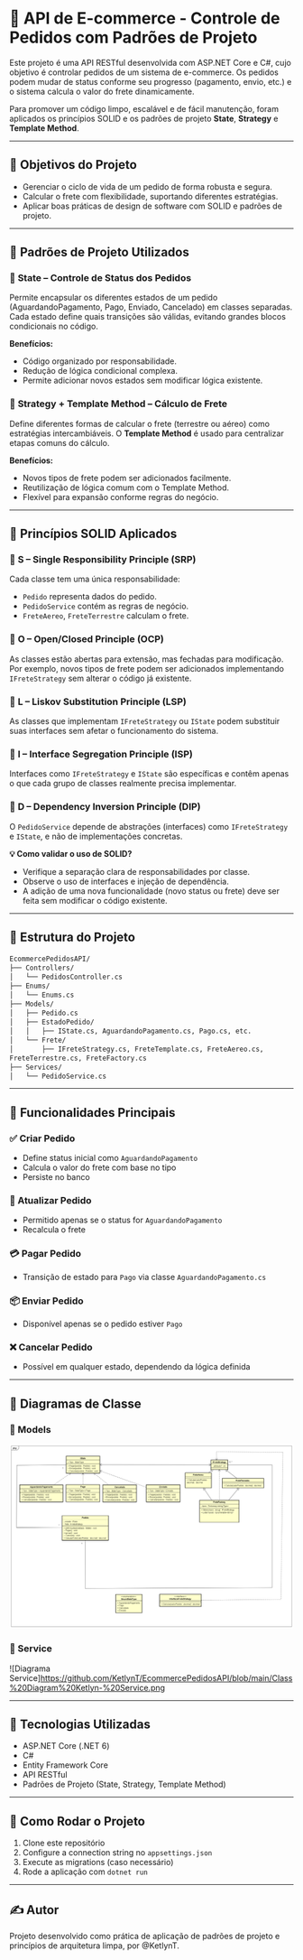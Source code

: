 
# 🛒 API de E-commerce - Controle de Pedidos com Padrões de Projeto

Este projeto é uma API RESTful desenvolvida com ASP.NET Core e C#, cujo objetivo é controlar pedidos de um sistema de e-commerce. Os pedidos podem mudar de status conforme seu progresso (pagamento, envio, etc.) e o sistema calcula o valor do frete dinamicamente.

Para promover um código limpo, escalável e de fácil manutenção, foram aplicados os princípios SOLID e os padrões de projeto **State**, **Strategy** e **Template Method**.

---

## 📌 Objetivos do Projeto

- Gerenciar o ciclo de vida de um pedido de forma robusta e segura.
- Calcular o frete com flexibilidade, suportando diferentes estratégias.
- Aplicar boas práticas de design de software com SOLID e padrões de projeto.

---

## 🧠 Padrões de Projeto Utilizados

### 🔄 **State** – Controle de Status dos Pedidos

Permite encapsular os diferentes estados de um pedido (AguardandoPagamento, Pago, Enviado, Cancelado) em classes separadas. Cada estado define quais transições são válidas, evitando grandes blocos condicionais no código.

**Benefícios:**
- Código organizado por responsabilidade.
- Redução de lógica condicional complexa.
- Permite adicionar novos estados sem modificar lógica existente.

### 🚚 **Strategy + Template Method** – Cálculo de Frete

Define diferentes formas de calcular o frete (terrestre ou aéreo) como estratégias intercambiáveis. O **Template Method** é usado para centralizar etapas comuns do cálculo.

**Benefícios:**
- Novos tipos de frete podem ser adicionados facilmente.
- Reutilização de lógica comum com o Template Method.
- Flexível para expansão conforme regras do negócio.

---

## 📜 Princípios SOLID Aplicados

### 🔹 **S – Single Responsibility Principle (SRP)**
Cada classe tem uma única responsabilidade:
- `Pedido` representa dados do pedido.
- `PedidoService` contém as regras de negócio.
- `FreteAereo`, `FreteTerrestre` calculam o frete.

### 🔹 **O – Open/Closed Principle (OCP)**
As classes estão abertas para extensão, mas fechadas para modificação. Por exemplo, novos tipos de frete podem ser adicionados implementando `IFreteStrategy` sem alterar o código já existente.

### 🔹 **L – Liskov Substitution Principle (LSP)**
As classes que implementam `IFreteStrategy` ou `IState` podem substituir suas interfaces sem afetar o funcionamento do sistema.

### 🔹 **I – Interface Segregation Principle (ISP)**
Interfaces como `IFreteStrategy` e `IState` são específicas e contêm apenas o que cada grupo de classes realmente precisa implementar.

### 🔹 **D – Dependency Inversion Principle (DIP)**
O `PedidoService` depende de abstrações (interfaces) como `IFreteStrategy` e `IState`, e não de implementações concretas.

**💡 Como validar o uso de SOLID?**
- Verifique a separação clara de responsabilidades por classe.
- Observe o uso de interfaces e injeção de dependência.
- A adição de uma nova funcionalidade (novo status ou frete) deve ser feita sem modificar o código existente.

---

## 🧱 Estrutura do Projeto

```
EcommercePedidosAPI/
├── Controllers/
│   └── PedidosController.cs
├── Enums/
│   └── Enums.cs
├── Models/
│   ├── Pedido.cs
│   ├── EstadoPedido/
│   │   ├── IState.cs, AguardandoPagamento.cs, Pago.cs, etc.
│   └── Frete/
│       ├── IFreteStrategy.cs, FreteTemplate.cs, FreteAereo.cs, FreteTerrestre.cs, FreteFactory.cs
├── Services/
│   └── PedidoService.cs
```

---

## 🔧 Funcionalidades Principais

### ✅ Criar Pedido
- Define status inicial como `AguardandoPagamento`
- Calcula o valor do frete com base no tipo
- Persiste no banco

### 🔄 Atualizar Pedido
- Permitido apenas se o status for `AguardandoPagamento`
- Recalcula o frete

### 💳 Pagar Pedido
- Transição de estado para `Pago` via classe `AguardandoPagamento.cs`

### 📦 Enviar Pedido
- Disponível apenas se o pedido estiver `Pago`

### ❌ Cancelar Pedido
- Possível em qualquer estado, dependendo da lógica definida

---

## 🧩 Diagramas de Classe

### 📌 Models

![Diagrama Model](https://github.com/KetlynT/EcommercePedidosAPI/blob/main/Class%20Diagram%20Ketlyn-%20Model.png)

### 📌 Service
![Diagrama Service]https://github.com/KetlynT/EcommercePedidosAPI/blob/main/Class%20Diagram%20Ketlyn-%20Service.png

---

## 🔌 Tecnologias Utilizadas

- ASP.NET Core (.NET 6)
- C#
- Entity Framework Core
- API RESTful
- Padrões de Projeto (State, Strategy, Template Method)

---

## 🚀 Como Rodar o Projeto

1. Clone este repositório
2. Configure a connection string no `appsettings.json`
3. Execute as migrations (caso necessário)
4. Rode a aplicação com `dotnet run`

---

## ✍️ Autor

Projeto desenvolvido como prática de aplicação de padrões de projeto e princípios de arquitetura limpa, por @KetlynT.


